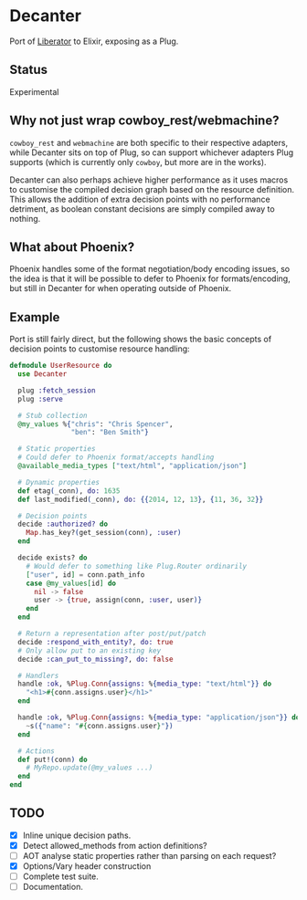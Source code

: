 # Decanter

Port of [Liberator](http://clojure-liberator.github.io/liberator/) to Elixir, exposing as a Plug.

## Status

Experimental

## Why not just wrap cowboy_rest/webmachine?

`cowboy_rest` and `webmachine` are both specific to their respective adapters, while Decanter sits on top of Plug, so can support whichever adapters Plug supports (which is currently only `cowboy`, but more are in the works).

Decanter can also perhaps achieve higher performance as it uses macros to customise the compiled decision graph based on the resource definition. This allows the addition of extra decision points with no performance detriment, as boolean constant decisions are simply compiled away to nothing.

## What about Phoenix?

Phoenix handles some of the format negotiation/body encoding issues, so the idea is that it will be possible to defer to Phoenix for formats/encoding, but still in Decanter for when operating outside of Phoenix.

## Example

Port is still fairly direct, but the following shows the basic concepts of decision points to customise resource handling:

```elixir
defmodule UserResource do
  use Decanter

  plug :fetch_session
  plug :serve

  # Stub collection
  @my_values %{"chris": "Chris Spencer",
               "ben": "Ben Smith"}

  # Static properties
  # Could defer to Phoenix format/accepts handling
  @available_media_types ["text/html", "application/json"]

  # Dynamic properties
  def etag(_conn), do: 1635
  def last_modified(_conn), do: {{2014, 12, 13}, {11, 36, 32}}

  # Decision points
  decide :authorized? do
    Map.has_key?(get_session(conn), :user)
  end

  decide exists? do
    # Would defer to something like Plug.Router ordinarily
    ["user", id] = conn.path_info
    case @my_values[id] do
      nil -> false
      user -> {true, assign(conn, :user, user)}
    end
  end

  # Return a representation after post/put/patch
  decide :respond_with_entity?, do: true
  # Only allow put to an existing key
  decide :can_put_to_missing?, do: false

  # Handlers
  handle :ok, %Plug.Conn{assigns: %{media_type: "text/html"}} do
    "<h1>#{conn.assigns.user}</h1>"
  end

  handle :ok, %Plug.Conn{assigns: %{media_type: "application/json"}} do
    ~s({"name": "#{conn.assigns.user}"})
  end

  # Actions
  def put!(conn) do
    # MyRepo.update(@my_values ...)
  end
end
```

## TODO

- [x] Inline unique decision paths.
- [x] Detect allowed_methods from action definitions?
- [ ] AOT analyse static properties rather than parsing on each request?
- [x] Options/Vary header construction
- [ ] Complete test suite.
- [ ] Documentation.
